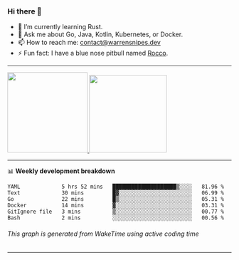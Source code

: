 ### Hi there 👋

- 🌱 I’m currently learning Rust.
- 💬 Ask me about Go, Java, Kotlin, Kubernetes, or Docker.
- 📫 How to reach me: contact@warrensnipes.dev
- ⚡ Fun fact: I have a blue nose pitbull named [Rocco](https://i.imgur.com/iLsSCKu.jpg).

-------


<a href="https://github.com/LockedThread/LockedThread">
  <img height="180em" src="https://github-readme-stats.vercel.app/api?username=LockedThread&theme=transparent&bg_color=00000000&show_icons=true&count_private=true" />
  <img height="174em" src="https://github-readme-stats.vercel.app/api/top-langs?username=LockedThread&theme=transparent&layout=compact&hide_progress=true&bg_color=00000000" />
  </a>

-------

📊 **Weekly development breakdown**
<!--START_SECTION:waka-->

```text
YAML             5 hrs 52 mins   ████████████████████▒░░░░   81.96 %
Text             30 mins         █▓░░░░░░░░░░░░░░░░░░░░░░░   06.99 %
Go               22 mins         █▒░░░░░░░░░░░░░░░░░░░░░░░   05.31 %
Docker           14 mins         ▓░░░░░░░░░░░░░░░░░░░░░░░░   03.31 %
GitIgnore file   3 mins          ▒░░░░░░░░░░░░░░░░░░░░░░░░   00.77 %
Bash             2 mins          ░░░░░░░░░░░░░░░░░░░░░░░░░   00.56 %
```

<!--END_SECTION:waka-->
###### *This graph is generated from WakeTime using active coding time*
-------
